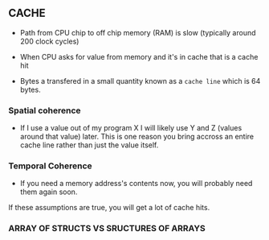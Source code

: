 ## CACHE

- Path from CPU chip to off chip memory (RAM) is slow (typically around 200 clock cycles)

- When CPU asks for value from memory and it's in cache that is a cache hit
- Bytes a transfered in a small quantity known as a `cache line` which is 64 bytes.

### Spatial coherence

- If I use a value out of my program X I will likely use Y and Z (values around that value) later. This is one reason you bring accross an entire cache line rather than just the value itself.

### Temporal Coherence

- If you need a memory address's contents now, you will probably need them again soon.

If these assumptions are true, you will get a lot of cache hits.

### ARRAY OF STRUCTS VS SRUCTURES OF ARRAYS
